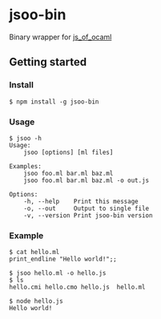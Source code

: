 jsoo-bin
========

Binary wrapper for [js_of_ocaml](https://github.com/ocsigen/js_of_ocaml)

## Getting started

### Install
```
$ npm install -g jsoo-bin
```

### Usage
```
$ jsoo -h
Usage:
    jsoo [options] [ml files]

Examples:
    jsoo foo.ml bar.ml baz.ml
    jsoo foo.ml bar.ml baz.ml -o out.js

Options:
    -h, --help    Print this message
    -o, --out     Output to single file
    -v, --version Print jsoo-bin version
```

### Example
```
$ cat hello.ml
print_endline "Hello world!";;

$ jsoo hello.ml -o hello.js
$ ls
hello.cmi hello.cmo hello.js  hello.ml

$ node hello.js
Hello world!
```
